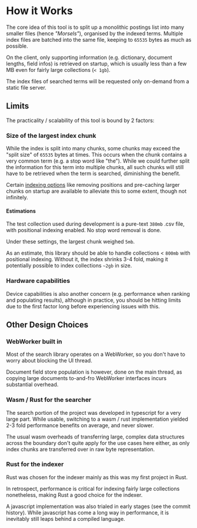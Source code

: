 # How it Works

The core idea of this tool is to split up a monolithic postings list into many smaller files (hence *"Morsels"*), organised by the indexed terms. Multiple index files are batched into the same file, keeping to `65535` bytes as much as possible.

On the client, only supporting information (e.g. dictionary, document lengths, field infos) is retrieved on startup, which is usually less than a few MB even for fairly large collections (`< 1gb`).

The index files of searched terms will be requested only on-demand from a static file server.

## Limits

The practicality / scalability of this tool is bound by 2 factors:

### Size of the largest index chunk

While the index is split into many chunks, some chunks may exceed the "split size" of `65535` bytes at times. This occurs when the chunk contains a very common term (e.g. a stop word like "the"). While we could further split the information for this term into multiple chunks, all such chunks will still have to be retrieved when the term is searched, diminishing the benefit.

Certain [indexing options](./indexing_configuration.md) like removing positions and pre-caching larger chunks on startup are available to alleviate this to some extent, though not infinitely.

#### Estimations

The test collection used during development is a pure-text `380mb` .csv file, with positional indexing enabled. No stop word removal is done.

Under these settings, the largest chunk weighed `5mb`.

As an estimate, this library should be able to handle collections < `800mb` with positional indexing. Without it, the index shrinks 3-4 fold, making it potentially possible to index collections `~2gb` in size.


### Hardware capabilities

Device capabilities is also another concern (e.g. performance when ranking and populating results), although in practice, you should be hitting limits due to the first factor long before experiencing issues with this.


## Other Design Choices

### WebWorker built in

Most of the search library operates on a WebWorker, so you don't have to worry about blocking the UI thread.

Document field store population is however, done on the main thread, as copying large documents to-and-fro WebWorker interfaces incurs substantial overhead.

### Wasm / Rust for the searcher

The search portion of the project was developed in typescript for a very large part. While usable, switching to a wasm / rust implementation yielded 2-3 fold performance benefits on average, and never slower.

The usual wasm overheads of transferring large, complex data structures across the boundary don't quite apply for the use cases here either, as only index chunks are transferred over in raw byte representation.

### Rust for the indexer

Rust was chosen for the indexer mainly as this was my first project in Rust.

In retrospect, performance is critical for indexing fairly large collections nonetheless, making Rust a good choice for the indexer.

A javascript implementation was also trialed in early stages (see the commit history). While javascript has come a long way in performance, it is inevitably still leaps behind a compiled language.
